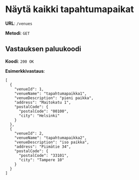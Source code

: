 # Näytä kaikki tapahtumapaikat

**URL**: `/venues`

**Metodi**: `GET`

## Vastauksen paluukoodi

**Koodi**: `200 OK`

**Esimerkkivastaus**:
```
[
  {
    "venueId": 1,
    "venueName": "tapahtumapaikka1",
    "venueDescription": "pieni paikka",
    "address": "Maitokatu 1",
    "postalCode": {
      "postalCode": "00100",
      "city": "Helsinki"
    }
  },
  {
    "venueId": 2,
    "venueName": "tapahtumapaikka2",
    "venueDescription": "iso paikka",
    "address": "Piimätie 34",
    "postalCode": {
      "postalCode": "33101",
      "city": "Tampere 10"
    }
  }
]
```

